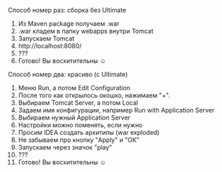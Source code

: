 
Способ номер раз: сборка без Ultimate
1) Из Maven package получаем .war
2) .war кладем в папку webapps внутри Tomcat 
3) Запускаем Tomcat
4) http://localhost:8080/
5) ???
6) Готово! Вы восхитительны :relaxed:


Способ номер два: красиво (с Ultimate)

1) Меню Run, а потом Edit Configuration
2) После того как открылось окошко, нажимаем "+". 
3) Выбираем Tomcat Server, а потом Local
4) Задаем имя конфигурации, например Run with Application Server
5) Выбираем нужный Application Server
6) Настройки можно поменять, если нужно
7) Просим IDEA создать архитипы (war exploded)
8) Не забываем про кнопку "Apply" и "ОК"
9) Запускаем через значок "play"
10) ???
11) Готово! Вы восхитительны :relaxed:
